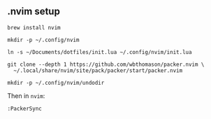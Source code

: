 ## .nvim setup
```
brew install nvim

mkdir -p ~/.config/nvim

ln -s ~/Documents/dotfiles/init.lua ~/.config/nvim/init.lua

git clone --depth 1 https://github.com/wbthomason/packer.nvim \
  ~/.local/share/nvim/site/pack/packer/start/packer.nvim

mkdir -p ~/.config/nvim/undodir
```

Then in `nvim`:
```
:PackerSync
```
